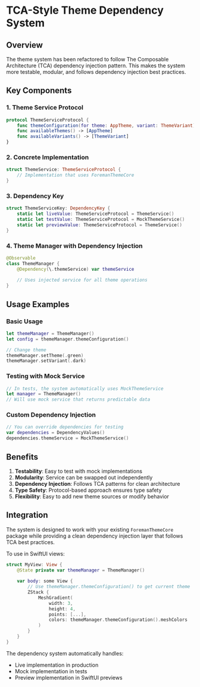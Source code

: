 # TCA-Style Theme Dependency System

## Overview

The theme system has been refactored to follow The Composable Architecture (TCA) dependency injection pattern. This makes the system more testable, modular, and follows dependency injection best practices.

## Key Components

### 1. Theme Service Protocol

```swift
protocol ThemeServiceProtocol {
    func themeConfiguration(for theme: AppTheme, variant: ThemeVariant) -> ThemeConfiguration<DynamicTheme>
    func availableThemes() -> [AppTheme]
    func availableVariants() -> [ThemeVariant]
}
```

### 2. Concrete Implementation

```swift
struct ThemeService: ThemeServiceProtocol {
    // Implementation that uses ForemanThemeCore
}
```

### 3. Dependency Key

```swift
struct ThemeServiceKey: DependencyKey {
    static let liveValue: ThemeServiceProtocol = ThemeService()
    static let testValue: ThemeServiceProtocol = MockThemeService()
    static let previewValue: ThemeServiceProtocol = ThemeService()
}
```

### 4. Theme Manager with Dependency Injection

```swift
@Observable
class ThemeManager {
    @Dependency(\.themeService) var themeService
    
    // Uses injected service for all theme operations
}
```

## Usage Examples

### Basic Usage

```swift
let themeManager = ThemeManager()
let config = themeManager.themeConfiguration()

// Change theme
themeManager.setTheme(.green)
themeManager.setVariant(.dark)
```

### Testing with Mock Service

```swift
// In tests, the system automatically uses MockThemeService
let manager = ThemeManager()
// Will use mock service that returns predictable data
```

### Custom Dependency Injection

```swift
// You can override dependencies for testing
var dependencies = DependencyValues()
dependencies.themeService = MockThemeService()
```

## Benefits

1. **Testability**: Easy to test with mock implementations
2. **Modularity**: Service can be swapped out independently
3. **Dependency Injection**: Follows TCA patterns for clean architecture
4. **Type Safety**: Protocol-based approach ensures type safety
5. **Flexibility**: Easy to add new theme sources or modify behavior

## Integration

The system is designed to work with your existing `ForemanThemeCore` package while providing a clean dependency injection layer that follows TCA best practices.

To use in SwiftUI views:

```swift
struct MyView: View {
    @State private var themeManager = ThemeManager()
    
    var body: some View {
        // Use themeManager.themeConfiguration() to get current theme
        ZStack {
            MeshGradient(
                width: 3,
                height: 4,
                points: [...],
                colors: themeManager.themeConfiguration().meshColors
            )
        }
    }
}
```

The dependency system automatically handles:
- Live implementation in production
- Mock implementation in tests
- Preview implementation in SwiftUI previews
